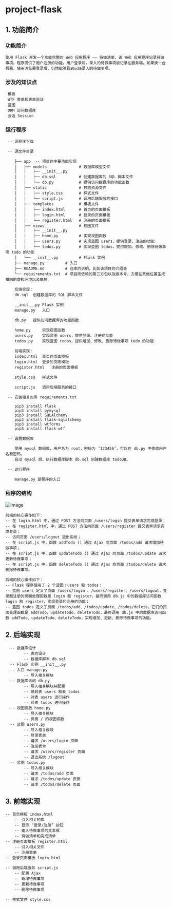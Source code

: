 # project-flask

## 1. 功能简介
### 功能简介

    使用 Flask 开发一个功能完整的 Web 应用程序 —— 待做清单，该 Web 应用程序记录待做事项。程序提供了用户注册的功能，用户登录后，录入的待做事项被记录在服务端，如果换一台机器，使用浏览器登录后，仍然能够看到已经录入的待做事项。

### 涉及的知识点

     模板
     WTF 表单和表单验证
     蓝图
     ORM 访问数据库
     会话 Session

### 运行程序

     -- 源程序下载
     
     -- 源文件目录
     
        ├── app  -- 项目的主要功能实现  
        │   ├── models              # 数据库模型文件
        │   |   ├── __init__.py
        │   │   ├── db.sql          # 创建数据库的 SQL 脚本文件 
        │   │   └── db.py           # 提供访问数据库的功能函数 
        │   ├── static              # 静态资源文件
        │   │   |── style.css       # 样式文件
        │   │   └── script.js	    # 调用后端服务的接口
        │   ├── templates           # 模板文件
        │   │   ├── index.html	    # 首页的页面模板
        │   │   ├── login.html	    # 登录的页面模板
        │   │   └── register.html   # 注册的页面模板
        │   ├── views               # 视图文件
        │   |   ├── __init__.py
        │   |   ├── home.py         # 实现视图函数
        │   │   ├── users.py        # 实现蓝图 users，提供登录、注册的功能 
        │   │   └── todos.py        # 实现蓝图 todos，提供增加、修改、删除待做事项 todo 的功能
        │   └── __init__.py         # Flask 实例
        ├── manage.py         # 入口
        ├── README.md         # 仓库的说明，比如该项目的介绍等
        └── requirements.txt  # 项目所依赖的第三方包以及版本号，方便在其他位置生成相同的虚拟环境以及依赖
        
        后端实现：
        db.sql	创建数据库的 SQL 脚本文件  
        
        __init__.py	Flask 实例  
        manage.py	入口  
        
        db.py	提供访问数据库的功能函数 
        
        home.py     实现视图函数
        users.py	实现蓝图 users，提供登录、注册的功能  
        todos.py	实现蓝图 todos，提供增加、修改、删除待做事项 todo 的功能 
        
        前端实现：
        index.html	首页的页面模板  
        login.html	登录的页面模板  
        register.html	注册的页面模板  
        
        style.css	样式文件  
        
        script.js	调用后端服务的接口 

     -- 安装相关的库 requirements.txt
     
        pip3 install flask
        pip3 install pymysql
        pip3 install SQLAlchemy
        pip3 install flask-sqlalchemy
        pip3 install wtforms
        pip3 install flask-wtf
     
     -- 设置数据库
     
        使用 mysql 数据库，用户名为 root，密码为 ‘123456’，可以在 db.py 中修改用户名和密码。
        启动 mysql 后，执行数据库脚本 db.sql 创建数据库 todoDB。
     
     -- 运行程序
     
        manage.py 是程序的入口

### 程序的结构

![image](https://user-images.githubusercontent.com/48540417/114809249-6783f800-9ddc-11eb-8a5b-21f09245bbd8.png)

    前端的核心操作如下：
    -- 在 login.html 中，通过 POST 方法向页面 /users/login 提交表单请求完成登录；
    -- 在 register.html 中，通过 POST 方法向页面 /users/register 提交表单请求完成登录；
    -- 访问页面 /users/logout 退出系统；
    -- 在 script.js 中，函数 addTodo () 通过 Ajax 向页面 /todos/add 请求增加待做事项；
    -- 在 script.js 中，函数 updateTodo () 通过 Ajax 向页面 /todos/update 请求更新待做事项；
    -- 在 script.js 中，函数 deleteTodo () 通过 Ajax 向页面 /todos/delete 请求删除待做事项。
    
    后端的核心操作如下：
    -- Flask 程序使用了 2 个蓝图：users 和 todos；
    -- 蓝图 users 定义了页面 /users/login 、/users/register、/users/logout，登录和注册的页面处理函数是 login 和 register，最终调用 db.js 中的数据库访问函数 login 和 register，实现登录和注册的功能；
    -- 蓝图 todos 定义了页面 /todos/add、/todos/update、/todos/delete，它们的页面处理函数是 addTodo、updateTodo、deleteTodo，最终调用 db.js 中的数据库访问函数 addTodo、updateTodo、deleteTodo，实现增加、更新、删除待做事项的功能。

## 2. 后端实现

      -- 数据库设计
            -- 表的设计
            -- 数据库脚本 db.sql
      -- Flask 实例 __init__.py
      -- 入口 manage.py
            -- 导入相关模块
      -- 数据库访问 db.py
            -- 导入相关模块并配置
            -- 映射表 users 和表 todos
            -- 对表 users 进行操作
            -- 对表 todos 进行操作
      -- 视图函数 home.py
            -- 导入相关模块
            -- 页面 / 的视图函数
      -- 蓝图 users.py
            -- 导入相关模块
            -- 登录表单
            -- 请求 /users/login 页面
            -- 注册表单
            -- 请求 /users/register 页面
            -- 退出系统 /logout
      -- 蓝图 todos.py
            -- 导入相关模块
            -- 请求 /todos/add 页面
            -- 请求 /todos/update 页面
            -- 请求 /todos/delete 页面

## 3. 前端实现

    -- 首页模板 index.html
        -- 引入相关的库
        -- 显示 “登录/注册” 按钮
        -- 输入待做事项的文本框
        -- 待做清单和完成清单
    -- 注册页面模板 register.html
        -- 引入相关文件
        -- 注册表单
    -- 登录页面模板 login.html
    
    -- 调用后端服务 script.js
        -- 配置 Ajax
        -- 新增待做事项
        -- 更新待做事项
        -- 删除待做事项
    
    -- 样式文件 style.css